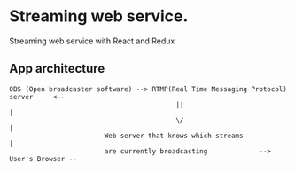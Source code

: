 # Streaming web service.

Streaming web service with React and Redux

## App architecture

```
OBS (Open broadcaster software) --> RTMP(Real Time Messaging Protocol) server     <--
                                          ||                                        |
                                          \/                                        |
                        Web server that knows which streams                         |
                        are currently broadcasting             --> User's Browser --
```
